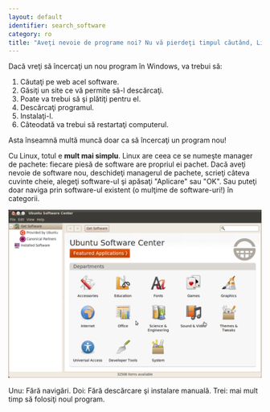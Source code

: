 ```yaml
---
layout: default
identifier: search_software
category: ro
title: "Aveţi nevoie de programe noi? Nu vă pierdeţi timpul căutând, Linux vă face rost."
---
```


Dacă vreţi să încercaţi un nou program în Windows, va trebui să:


<ol>
<li>Căutaţi pe web acel software.</li>
<li>Găsiţi un site ce vă permite să-l descărcaţi.</li>
<li>Poate va trebui să şi plătiţi pentru el.</li>
<li>Descărcaţi programul.</li>
<li>Instalaţi-l.</li>
<li>Câteodată va trebui să restartaţi computerul.</li>
</ol>

Asta înseamnă multă muncă doar ca să încercaţi un program nou!

Cu Linux, totul e <b>mult mai simplu</b>. Linux are ceea ce se numeşte
manager de pachete: fiecare piesă de software are propriul ei pachet. Dacă
aveţi nevoie de software nou, deschideţi managerul de pachete, scrieţi câteva
cuvinte cheie, alegeţi software-ul şi apăsaţi "Aplicare" sau "OK". Sau puteţi
doar naviga prin software-ul existent (o mulţime de software-uri!) în categorii.

<img src="/img/synaptic.png" />

Unu: Fără navigări. Doi: Fără descărcare şi instalare manuală. Trei: mai mult timp să folosiţi noul program.




